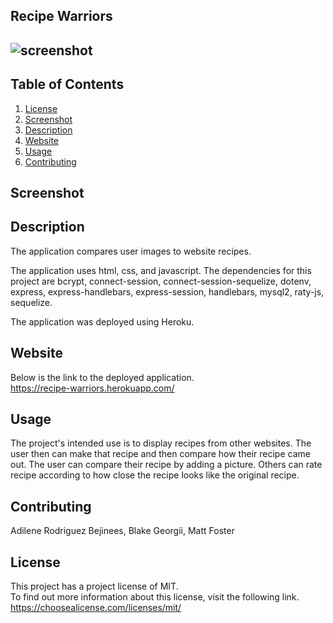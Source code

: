 ## Recipe Warriors

  ## ![screenshot](https://img.shields.io/badge/License-MIT-blue.svg)


  ## Table of Contents
  1.  [License](#license)
  2.  [Screenshot](#screenshot)
  3.  [Description](#description)
  4.  [Website](#website)
  5.  [Usage](#usage)
  6.  [Contributing](#contributing)

 ## Screenshot
 

 ## Description
 The application compares user images to website recipes.  
 
 The application uses html, css, and javascript.
 The dependencies for this project are bcrypt, connect-session, connect-session-sequelize, dotenv, express, express-handlebars, express-session, handlebars, mysql2, raty-js, sequelize.   

 The application was deployed using Heroku.  

 ## Website
 Below is the link to the deployed application.  
 https://recipe-warriors.herokuapp.com/

 ## Usage 
 The project's intended use is to display recipes from other websites.  The user then can make that recipe and then compare how their recipe came out.  The user can compare their recipe by adding a picture.  Others can rate recipe according to how close the recipe looks like the original recipe.  

 ## Contributing 
 Adilene Rodriguez Bejinees, Blake Georgii, Matt Foster

 ## License 
 This project has a project license of MIT.  
 To find out more information about this license, visit the following link.
 https://choosealicense.com/licenses/mit/
